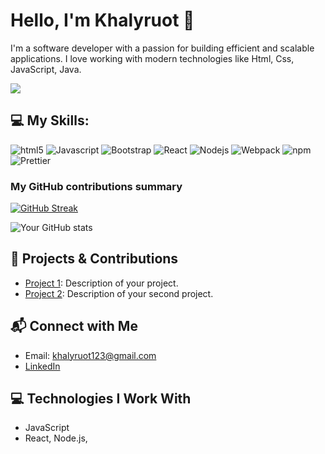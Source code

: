 # Hello, I'm Khalyruot 👋

I'm a software developer with a passion for building efficient and scalable applications. I love working with modern technologies like Html, Css, JavaScript, Java.

![](https://komarev.com/ghpvc/?username=khalyruot&color=blue)

## 💻 My Skills:
<p>
  <img alt="html5" src="https://img.shields.io/badge/-HTML5-E34F26?style=flat-square&logo=html5&logoColor=white" />
  <img alt="Javascript" src="https://img.shields.io/badge/-javascript-f7df1c?style=flat-square&logo=javascript&logoColor=black" />
  <img alt="Bootstrap" src="https://img.shields.io/badge/-bootstrap-7953b3?style=flat-square&logo=javascript&logoColor=white" />
  <img alt="React" src="https://img.shields.io/badge/-React-45b8d8?style=flat-square&logo=react&logoColor=white" />
  <img alt="Nodejs" src="https://img.shields.io/badge/-Nodejs-43853d?style=flat-square&logo=Node.js&logoColor=white" />
  <img alt="Webpack" src="https://img.shields.io/badge/-Webpack-8DD6F9?style=flat-square&logo=webpack&logoColor=white" />
  <img alt="npm" src="https://img.shields.io/badge/-NPM-CB3837?style=flat-square&logo=npm&logoColor=white" />
  <img alt="Prettier" src="https://img.shields.io/badge/-Prettier-F7B93E?style=flat-square&logo=prettier&logoColor=white" />
</p>

<h3>My GitHub contributions summary</h3>

[![GitHub Streak](https://github-readme-streak-stats.herokuapp.com?user=khalyruot&theme=dark&ring=fb4362&file=fb4362&currStreakNum=fb4362&currStreakLabel=fb4362&hide_border=true)](https://git.io/streak-stats)

![Your GitHub stats](https://github-readme-stats.vercel.app/api?username=khalyruot&hide_border=true&show_icons=true&bg_color=151515&title_color=fb4362&icon_color=fb4362&text_bold=false&text_color=9e9e9e)

## 🚀 Projects & Contributions
- [Project 1](https://github.com/khalyruot/project1): Description of your project.
- [Project 2](https://github.com/khalyruot/project2): Description of your second project.

## 📬 Connect with Me
- Email: khalyruot123@gmail.com
- [LinkedIn](https://www.linkedin.com/in/khaly-ruot-4025381b5/)

## 💻 Technologies I Work With
- JavaScript
- React, Node.js,

